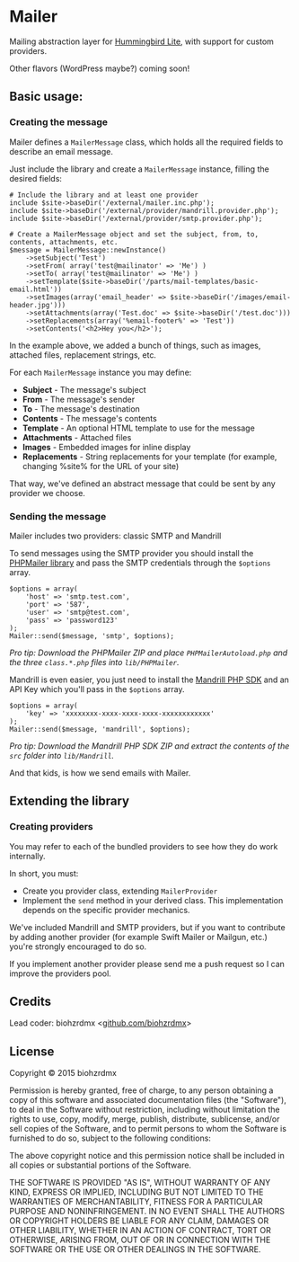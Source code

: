 # Mailer

Mailing abstraction layer for [Hummingbird Lite](https://github.com/biohzrdmx/hummingbird-lite), with support for custom providers.

Other flavors (WordPress maybe?) coming soon!

## Basic usage:

### Creating the message

Mailer defines a `MailerMessage` class, which holds all the required fields to describe an email message.

Just include the library and create a `MailerMessage` instance, filling the desired fields:

	# Include the library and at least one provider
	include $site->baseDir('/external/mailer.inc.php');
	include $site->baseDir('/external/provider/mandrill.provider.php');
	include $site->baseDir('/external/provider/smtp.provider.php');

	# Create a MailerMessage object and set the subject, from, to, contents, attachments, etc.
	$message = MailerMessage::newInstance()
		->setSubject('Test')
		->setFrom( array('test@mailinator' => 'Me') )
		->setTo( array('test@mailinator' => 'Me') )
		->setTemplate($site->baseDir('/parts/mail-templates/basic-email.html'))
		->setImages(array('email_header' => $site->baseDir('/images/email-header.jpg')))
		->setAttachments(array('Test.doc' => $site->baseDir('/test.doc')))
		->setReplacements(array('%email-footer%' => 'Test'))
		->setContents('<h2>Hey you</h2>');

In the example above, we added a bunch of things, such as images, attached files, replacement strings, etc.

For each `MailerMessage` instance you may define:

- **Subject** - The message's subject
- **From** - The message's sender
- **To** - The message's destination
- **Contents** - The message's contents
- **Template** - An optional HTML template to use for the message
- **Attachments** - Attached files
- **Images** - Embedded images for inline display
- **Replacements** - String replacements for your template (for example, changing %site% for the URL of your site)

That way, we've defined an abstract message that could be sent by any provider we choose.

### Sending the message

Mailer includes two providers: classic SMTP and Mandrill

To send messages using the SMTP provider you should install the [PHPMailer library](https://github.com/PHPMailer/PHPMailer) and pass the SMTP credentials through the `$options` array.

	$options = array(
		'host' => 'smtp.test.com',
		'port' => '587',
		'user' => 'smtp@test.com',
		'pass' => 'password123'
	);
	Mailer::send($message, 'smtp', $options);

*Pro tip: Download the PHPMailer ZIP and place `PHPMailerAutoload.php` and the three `class.*.php` files into `lib/PHPMailer`.*

Mandrill is even easier, you just need to install the [Mandrill PHP SDK](https://bitbucket.org/mailchimp/mandrill-api-php/downloads) and an API Key which you'll pass in the `$options` array.

	$options = array(
		'key' => 'xxxxxxxx-xxxx-xxxx-xxxx-xxxxxxxxxxxx'
	);
	Mailer::send($message, 'mandrill', $options);

*Pro tip: Download the Mandrill PHP SDK ZIP and extract the contents of the `src` folder into `lib/Mandrill`.*

And that kids, is how we send emails with Mailer.

## Extending the library

### Creating providers

You may refer to each of the bundled providers to see how they do work internally.

In short, you must:

- Create you provider class, extending `MailerProvider`
- Implement the `send` method in your derived class. This implementation depends on the specific provider mechanics.

We've included Mandrill and SMTP providers, but if you want to contribute by adding another provider (for example Swift Mailer or Mailgun, etc.) you're strongly encouraged to do so.

If you implement another provider please send me a push request so I can improve the providers pool.

## Credits

Lead coder: biohzrdmx <[github.com/biohzrdmx](https://github.com/biohzrdmx)>

## License

Copyright © 2015 biohzrdmx

Permission is hereby granted, free of charge, to any person obtaining a copy of this software and associated documentation files (the "Software"), to deal in the Software without restriction, including without limitation the rights to use, copy, modify, merge, publish, distribute, sublicense, and/or sell copies of the Software, and to permit persons to whom the Software is furnished to do so, subject to the following conditions:

The above copyright notice and this permission notice shall be included in all copies or substantial portions of the Software.

THE SOFTWARE IS PROVIDED "AS IS", WITHOUT WARRANTY OF ANY KIND, EXPRESS OR IMPLIED, INCLUDING BUT NOT LIMITED TO THE WARRANTIES OF MERCHANTABILITY, FITNESS FOR A PARTICULAR PURPOSE AND NONINFRINGEMENT. IN NO EVENT SHALL THE AUTHORS OR COPYRIGHT HOLDERS BE LIABLE FOR ANY CLAIM, DAMAGES OR OTHER LIABILITY, WHETHER IN AN ACTION OF CONTRACT, TORT OR OTHERWISE, ARISING FROM, OUT OF OR IN CONNECTION WITH THE SOFTWARE OR THE USE OR OTHER DEALINGS IN THE SOFTWARE.